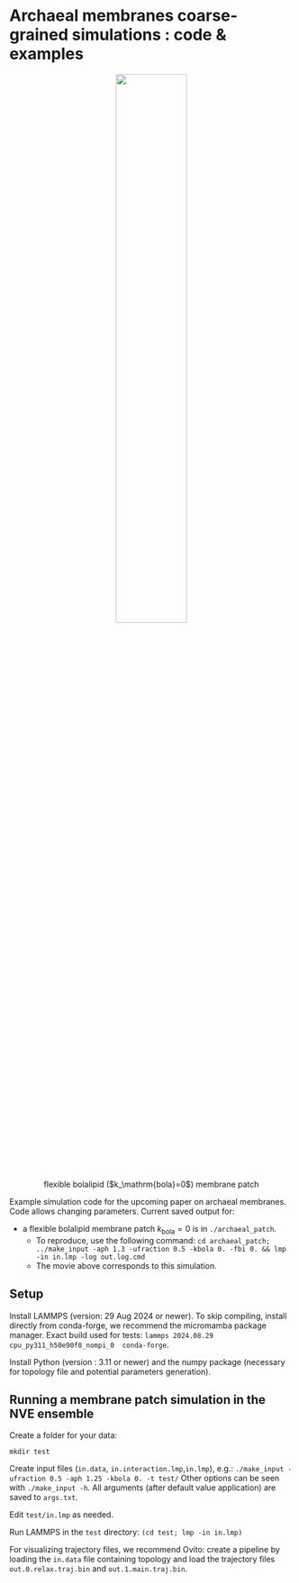 # Archaeal membranes coarse-grained simulations : code & examples
<p align="center">
    <img src="https://github.com/user-attachments/assets/36bb5261-fd3a-416e-8eb2-bff4eb069bf9" width="50%" height="50%"/>
</p>

<p align="center">
   flexible bolalipid ($k_\mathrm{bola}=0$) membrane patch 
</p>
<!-- Paper ref: to add -->
Example simulation code for the upcoming paper on archaeal membranes.
Code allows changing parameters.
Current saved output for:

-  a flexible bolalipid membrane patch $k_\mathrm{bola}=0$ is in `./archaeal_patch`.
    - To reproduce, use the following command: `cd archaeal_patch; ../make_input -aph 1.3 -ufraction 0.5 -kbola 0. -fbi 0. && lmp -in in.lmp -log out.log.cmd`
    - The movie above corresponds to this simulation.
   

## Setup
Install LAMMPS (version: 29 Aug 2024 or newer).
To skip compiling, install directly from conda-forge, we recommend the micromamba package manager.
Exact build used for tests: `lammps 2024.08.29 cpu_py311_h50e90f8_nompi_0  conda-forge`.

Install Python (version : 3.11 or newer) and the numpy package (necessary for topology file and potential parameters generation).

## Running a membrane patch simulation in the NVE ensemble

Create a folder for your data:

`mkdir test`

Create input files (`in.data`, `in.interaction.lmp`,`in.lmp`), e.g.:
`./make_input -ufraction 0.5 -aph 1.25 -kbola 0. -t test/`
Other options can be seen with `./make_input -h`.
All arguments (after default value application) are saved to `args.txt`.

Edit `test/in.lmp` as needed.

Run LAMMPS in the `test` directory:
`(cd test; lmp -in in.lmp)`

For visualizing trajectory files, we recommend Ovito: create a pipeline by loading the `in.data` file containing topology and load the trajectory files `out.0.relax.traj.bin` and `out.1.main.traj.bin`.
